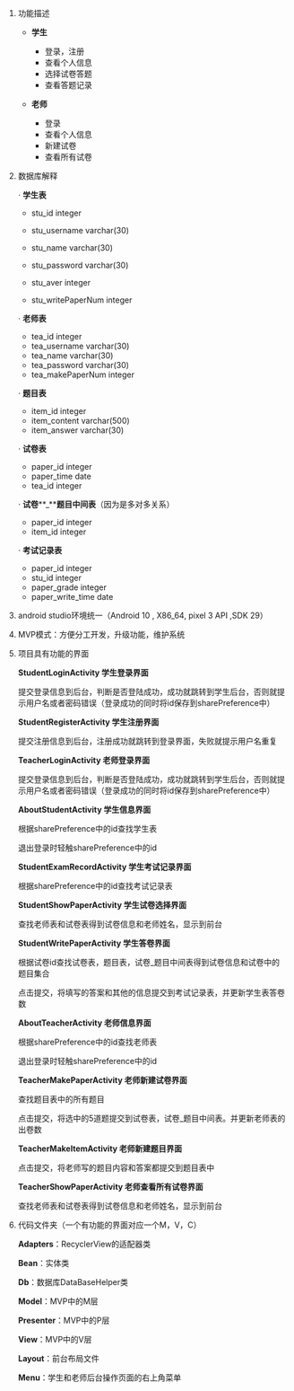 1. 功能描述

   * **学生**
     * 登录，注册
     * 查看个人信息
     * 选择试卷答题
     * 查看答题记录

   * **老师**
     * 登录
     * 查看个人信息
     * 新建试卷
     * 查看所有试卷

2. 数据库解释

   ·    **学生表**

   * stu_id integer

   * stu_username varchar(30)
   * stu_name varchar(30)
   * stu_password varchar(30)
   * stu_aver  integer
   * stu_writePaperNum  integer

   ·    **老师表**

   * tea_id integer
   * tea_username varchar(30)
   * tea_name varchar(30)
   * tea_password varchar(30)
   * tea_makePaperNum  integer

   ·    **题目表**

   * item_id integer
   * item_content varchar(500)
   * item_answer varchar(30)

   ·    **试卷表**

   * paper_id integer
   * paper_time  date
   * tea_id  integer

   ·    **试卷****_****题目中间表**（因为是多对多关系）

   * paper_id integer
   * item_id integer

   ·    **考试记录表**

   * paper_id integer
   * stu_id integer
   * paper_grade  integer
   * paper_write_time  date

3. android studio环境统一（Android 10 , X86_64, pixel 3 API ,SDK 29）

4. MVP模式：方便分工开发，升级功能，维护系统

5. 项目具有功能的界面

   **StudentLoginActivity      学生登录界面**

   提交登录信息到后台，判断是否登陆成功，成功就跳转到学生后台，否则就提示用户名或者密码错误（登录成功的同时将id保存到sharePreference中）

   **StudentRegisterActivity     学生注册界面**

   提交注册信息到后台，注册成功就跳转到登录界面，失败就提示用户名重复

   **TeacherLoginActivity      老师登录界面**

   提交登录信息到后台，判断是否登陆成功，成功就跳转到学生后台，否则就提示用户名或者密码错误（登录成功的同时将id保存到sharePreference中）

   **AboutStudentActivity      学生信息界面**

   根据sharePreference中的id查找学生表

   退出登录时轻触sharePreference中的id

   **StudentExamRecordActivity     学生考试记录界面**

   根据sharePreference中的id查找考试记录表

   **StudentShowPaperActivity      学生试卷选择界面**

   查找老师表和试卷表得到试卷信息和老师姓名，显示到前台

   **StudentWritePaperActivity      学生答卷界面**

   根据试卷id查找试卷表，题目表，试卷_题目中间表得到试卷信息和试卷中的题目集合

   点击提交，将填写的答案和其他的信息提交到考试记录表，并更新学生表答卷数

   **AboutTeacherActivity      老师信息界面**

   根据sharePreference中的id查找老师表

   退出登录时轻触sharePreference中的id

   **TeacherMakePaperActivity      老师新建试卷界面**

   查找题目表中的所有题目

   点击提交，将选中的5道题提交到试卷表，试卷_题目中间表。并更新老师表的出卷数

   **TeacherMakeItemActivity       老师新建题目界面**

   点击提交，将老师写的题目内容和答案都提交到题目表中

   **TeacherShowPaperActivity      老师查看所有试卷界面**

   查找老师表和试卷表得到试卷信息和老师姓名，显示到前台

6. 代码文件夹（一个有功能的界面对应一个M，V，C）

   **Adapters**：RecyclerView的适配器类

   **Bean**：实体类

   **Db**：数据库DataBaseHelper类

   **Model**：MVP中的M层

   **Presenter**：MVP中的P层

   **View**：MVP中的V层

   **Layout**：前台布局文件

   **Menu**：学生和老师后台操作页面的右上角菜单